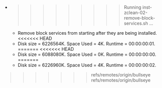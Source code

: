* >>>>>>>>> Running inst-zclean-02-remove-block-services.sh ...
  * Remove block services from starting after they are being installed.
<<<<<<< HEAD
  * Disk size = 6226564K. Space Used = 4K. Runtime = 00:00:00:01.
=======
<<<<<<< HEAD
  * Disk size = 6088080K. Space Used = 0K. Runtime = 00:00:00:00.
=======
  * Disk size = 6226960K. Space Used = 4K. Runtime = 00:00:00:02.
>>>>>>> refs/remotes/origin/bullseye
>>>>>>> refs/remotes/origin/bullseye
